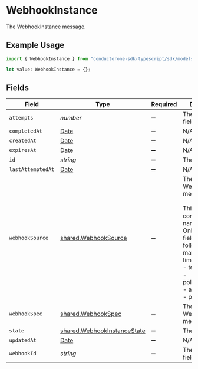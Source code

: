# WebhookInstance

The WebhookInstance message.

## Example Usage

```typescript
import { WebhookInstance } from "conductorone-sdk-typescript/sdk/models/shared";

let value: WebhookInstance = {};
```

## Fields

| Field                                                                                                                                                                                                     | Type                                                                                                                                                                                                      | Required                                                                                                                                                                                                  | Description                                                                                                                                                                                               |
| --------------------------------------------------------------------------------------------------------------------------------------------------------------------------------------------------------- | --------------------------------------------------------------------------------------------------------------------------------------------------------------------------------------------------------- | --------------------------------------------------------------------------------------------------------------------------------------------------------------------------------------------------------- | --------------------------------------------------------------------------------------------------------------------------------------------------------------------------------------------------------- |
| `attempts`                                                                                                                                                                                                | *number*                                                                                                                                                                                                  | :heavy_minus_sign:                                                                                                                                                                                        | The attempts field.                                                                                                                                                                                       |
| `completedAt`                                                                                                                                                                                             | [Date](https://developer.mozilla.org/en-US/docs/Web/JavaScript/Reference/Global_Objects/Date)                                                                                                             | :heavy_minus_sign:                                                                                                                                                                                        | N/A                                                                                                                                                                                                       |
| `createdAt`                                                                                                                                                                                               | [Date](https://developer.mozilla.org/en-US/docs/Web/JavaScript/Reference/Global_Objects/Date)                                                                                                             | :heavy_minus_sign:                                                                                                                                                                                        | N/A                                                                                                                                                                                                       |
| `expiresAt`                                                                                                                                                                                               | [Date](https://developer.mozilla.org/en-US/docs/Web/JavaScript/Reference/Global_Objects/Date)                                                                                                             | :heavy_minus_sign:                                                                                                                                                                                        | N/A                                                                                                                                                                                                       |
| `id`                                                                                                                                                                                                      | *string*                                                                                                                                                                                                  | :heavy_minus_sign:                                                                                                                                                                                        | The id field.                                                                                                                                                                                             |
| `lastAttemptedAt`                                                                                                                                                                                         | [Date](https://developer.mozilla.org/en-US/docs/Web/JavaScript/Reference/Global_Objects/Date)                                                                                                             | :heavy_minus_sign:                                                                                                                                                                                        | N/A                                                                                                                                                                                                       |
| `webhookSource`                                                                                                                                                                                           | [shared.WebhookSource](../../../sdk/models/shared/webhooksource.md)                                                                                                                                       | :heavy_minus_sign:                                                                                                                                                                                        | The WebhookSource message.<br/><br/>This message contains a oneof named source. Only a single field of the following list may be set at a time:<br/>  - test<br/>  - policyPostAction<br/>  - approvalStep<br/>  - provisionStep<br/> |
| `webhookSpec`                                                                                                                                                                                             | [shared.WebhookSpec](../../../sdk/models/shared/webhookspec.md)                                                                                                                                           | :heavy_minus_sign:                                                                                                                                                                                        | The WebhookSpec message.                                                                                                                                                                                  |
| `state`                                                                                                                                                                                                   | [shared.WebhookInstanceState](../../../sdk/models/shared/webhookinstancestate.md)                                                                                                                         | :heavy_minus_sign:                                                                                                                                                                                        | The state field.                                                                                                                                                                                          |
| `updatedAt`                                                                                                                                                                                               | [Date](https://developer.mozilla.org/en-US/docs/Web/JavaScript/Reference/Global_Objects/Date)                                                                                                             | :heavy_minus_sign:                                                                                                                                                                                        | N/A                                                                                                                                                                                                       |
| `webhookId`                                                                                                                                                                                               | *string*                                                                                                                                                                                                  | :heavy_minus_sign:                                                                                                                                                                                        | The webhookId field.                                                                                                                                                                                      |